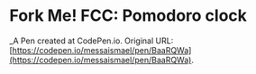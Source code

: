# Fork Me! FCC: Pomodoro clock
 _A Pen created at CodePen.io. Original URL: [https://codepen.io/messaismael/pen/BaaRQWa](https://codepen.io/messaismael/pen/BaaRQWa).

 
